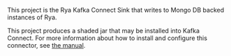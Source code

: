 <!-- Licensed to the Apache Software Foundation (ASF) under one
or more contributor license agreements.  See the NOTICE file
distributed with this work for additional information
regarding copyright ownership.  The ASF licenses this file
to you under the Apache License, Version 2.0 (the
"License"); you may not use this file except in compliance
with the License.  You may obtain a copy of the License at

  http://www.apache.org/licenses/LICENSE-2.0

Unless required by applicable law or agreed to in writing,
software distributed under the License is distributed on an
"AS IS" BASIS, WITHOUT WARRANTIES OR CONDITIONS OF ANY
KIND, either express or implied.  See the License for the
specific language governing permissions and limitations
under the License. -->

This project is the Rya Kafka Connect Sink that writes to Mongo DB backed 
instances of Rya.

This project produces a shaded jar that may be installed into Kafka Connect. 
For more information about how to install and configure this connector, see
[the manual](../../rya.manual/src/site/markdown/kafka-connect-integration.md).